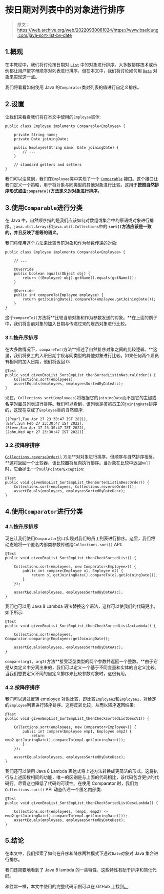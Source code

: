 # 按日期对列表中的对象进行排序

> 原文：<https://web.archive.org/web/20220930061024/https://www.baeldung.com/java-sort-list-by-date>

## 1.概观

在本教程中，我们将讨论按日期对 [`List`](/web/20220706232727/https://www.baeldung.com/java-collections) 中的对象进行排序。大多数排序技术或示例都让用户按字母顺序对列表进行排序，但在本文中，我们将讨论如何用 [`Date`](/web/20220706232727/https://www.baeldung.com/java-8-date-time-intro) 对象来实现这一点。

我们将看看如何使用 Java 的`Comparator`类对列表的值进行自定义排序。

## 2.设置

让我们来看看我们将在本文中使用的`Employee`实体:

```
public class Employee implements Comparable<Employee> {

    private String name;
    private Date joiningDate;

    public Employee(String name, Date joiningDate) {
        // ...
    }

    // standard getters and setters
}
```

我们可以注意到，我们在`Employee`类中实现了一个 [`Comparable`](/web/20220706232727/https://www.baeldung.com/java-comparator-comparable) 接口。这个接口让我们定义一个策略，用于将对象与同类型的其他对象进行比较。这用于**按照自然排序形式或由`compareTo()`方法定义对对象进行排序。**

## 3.使用`Comparable`进行分类

在 Java 中，自然顺序指的是我们应该如何对数组或集合中的原语或对象进行排序。`java.util.Arrays`和`java.util.Collections`中的 **`sort()`方法应该是一致的，并且反映了相等的语义。**

我们将使用这个方法来比较当前对象和作为参数传递的对象:

```
public class Employee implements Comparable<Employee> {

    // ...

    @Override
    public boolean equals(Object obj) {
        return ((Employee) obj).getName().equals(getName());
    }

    @Override
    public int compareTo(Employee employee) {
        return getJoiningDate().compareTo(employee.getJoiningDate());
    }
}
```

这个`compareTo()`方法将**比较当前对象和作为参数发送的对象。**在上面的例子中，我们将当前对象的加入日期与传递过来的雇员对象进行比较。

### 3.1.按升序排序

在大多数情况下，`compareTo()`方法**描述了自然排序对象之间的比较逻辑。**这里，我们将员工的入职日期字段与同类型的其他对象进行比较。如果任何两个雇员有相同的加入日期，他们将返回 0:

```
@Test
public void givenEmpList_SortEmpList_thenSortedListinNaturalOrder() {
    Collections.sort(employees);
    assertEquals(employees, employeesSortedByDateAsc);
}
```

现在，`Collections.sort(employees)`将根据它的`joiningDate`而不是它的主键或名字对雇员列表进行排序。我们可以看到，该列表是按照员工的`joiningDate`排序的，这现在变成了`Employee`类的自然顺序:

```
[(Pearl,Tue Apr 27 23:30:47 IST 2021),
(Earl,Sun Feb 27 23:30:47 IST 2022),
(Steve,Sun Apr 17 23:30:47 IST 2022),
(John,Wed Apr 27 23:30:47 IST 2022)]
```

### 3.2.按降序排序

[`Collections.reverseOrder()`](https://web.archive.org/web/20220706232727/https://docs.oracle.com/en/java/javase/11/docs/api/java.base/java/util/Comparator.html#reverseOrder()) 方法**对对象进行排序，但顺序与自然排序相反。**这将返回一个比较器，该比较器将反向执行排序。当对象在比较中返回`null`时，它会抛出一个`NullPointerException`:

```
@Test
public void givenEmpList_SortEmpList_thenSortedListinDescOrder() {
    Collections.sort(employees, Collections.reverseOrder());
    assertEquals(employees, employeesSortedByDateDesc);
}
```

## 4.使用`Comparator`进行分类

### 4.1.按升序排序

现在让我们使用`Comparator`接口实现对我们的员工列表进行排序。这里，我们将动态地将一个匿名内部类参数传递给`Collections.sort()` API:

```
@Test
public void givenEmpList_SortEmpList_thenCheckSortedList() {

    Collections.sort(employees, new Comparator<Employee>() {
        public int compare(Employee o1, Employee o2) {
            return o1.getJoiningDate().compareTo(o2.getJoiningDate());
        }
    });

    assertEquals(employees, employeesSortedByDateAsc);
}
```

我们也可以用 Java 8 Lambda 语法替换这个语法，这样可以使我们的代码更小，如下所示:

```
@Test
public void givenEmpList_SortEmpList_thenCheckSortedListAscLambda() {

    Collections.sort(employees, Comparator.comparing(Employee::getJoiningDate));

    assertEquals(employees, employeesSortedByDateAsc);
}
```

`compare(arg1, arg2)`方法**接受泛型类型的两个参数并返回一个整数。**由于它是从类定义中分离出来的，我们可以定义一个基于不同变量和实体的自定义比较。当我们想要定义不同的自定义排序来比较参数对象时，这很有用。

### 4.2.按降序排序

我们可以通过反转 employee 对象比较，即比较`Employee2`和`Employee1`，对给定的`Employee`列表进行降序排序。这将反转比较，从而以降序返回结果:

```
@Test
public void givenEmpList_SortEmpList_thenCheckSortedListDescV1() {

    Collections.sort(employees, new Comparator<Employee>() {
        public int compare(Employee emp1, Employee emp2) {
            return emp2.getJoiningDate().compareTo(emp1.getJoiningDate());
        }
    });

    assertEquals(employees, employeesSortedByDateDesc);
}
```

我们还可以使用 Java 8 Lambda 表达式将上述方法转换成更简洁的形式。这将执行与上述函数相同的功能，唯一的区别是与上面的代码相比，该代码包含更少的代码行。尽管这也降低了代码的可读性。在使用 Comparator 时，我们为`Collections.sort()` API 动态传递一个匿名内部类:

```
@Test
public void givenEmpList_SortEmpList_thenCheckSortedListDescLambda() {

    Collections.sort(employees, (emp1, emp2) -> emp2.getJoiningDate().compareTo(emp1.getJoiningDate()));
    assertEquals(employees, employeesSortedByDateDesc);
}
```

## 5.结论

在本文中，我们探索了如何在升序和降序两种模式下通过`Date`对象对 Java 集合进行排序。

我们还简要地看到了 Java 8 lambda 的一些特性，这些特性有助于排序和简化代码。

和往常一样，本文中使用的完整代码示例可以在 GitHub 上找到[。](https://web.archive.org/web/20220706232727/https://github.com/eugenp/tutorials/tree/master/core-java-modules/core-java-collections-4)